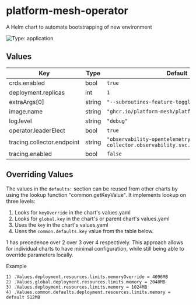 # platform-mesh-operator

A Helm chart to automate bootstrapping of new environment

![Type: application](https://img.shields.io/badge/Type-application-informational?style=flat-square)
## Values
| Key | Type | Default | Description |
|-----|------|---------|-------------|
| crds.enabled | bool | `true` |  |
| deployment.replicas | int | `1` |  |
| extraArgs[0] | string | `"--subroutines-feature-toggles-enabled=true"` |  |
| image.name | string | `"ghcr.io/platform-mesh/platform-mesh-operator"` |  |
| log.level | string | `"debug"` |  |
| operator.leaderElect | bool | `true` |  |
| tracing.collector.endpoint | string | `"observability-opentelemetry-collector.observability.svc.cluster.local:4317"` |  |
| tracing.enabled | bool | `false` |  |

## Overriding Values

The values in the `defaults:` section can be reused from other charts by using the lookup function "common.getKeyValue". It implements lookup on three levels:

1. Looks for `keyOverride` in the chart's values.yaml
2. Looks for `global.key` in the chart's or parent chart's values.yaml
3. Uses the `key` in the chart's values.yaml
4. Uses the `common.defaults.key` value from the table below.

1 has precedence over 2 over 3 over 4 respectively. This approach allows for individual charts to have minimal configuration, while still being able to override parameters locally.

Example
```
1) .Values.deployment.resources.limits.memoryOverride = 4096MB
2) .Values.global.deployment.resources.limits.memory = 2048MB
3) .Values.deployment.resources.limits.memory = 1024MB
4) .Values.common.defaults.deployment.resources.limits.memory = default 512MB
```
